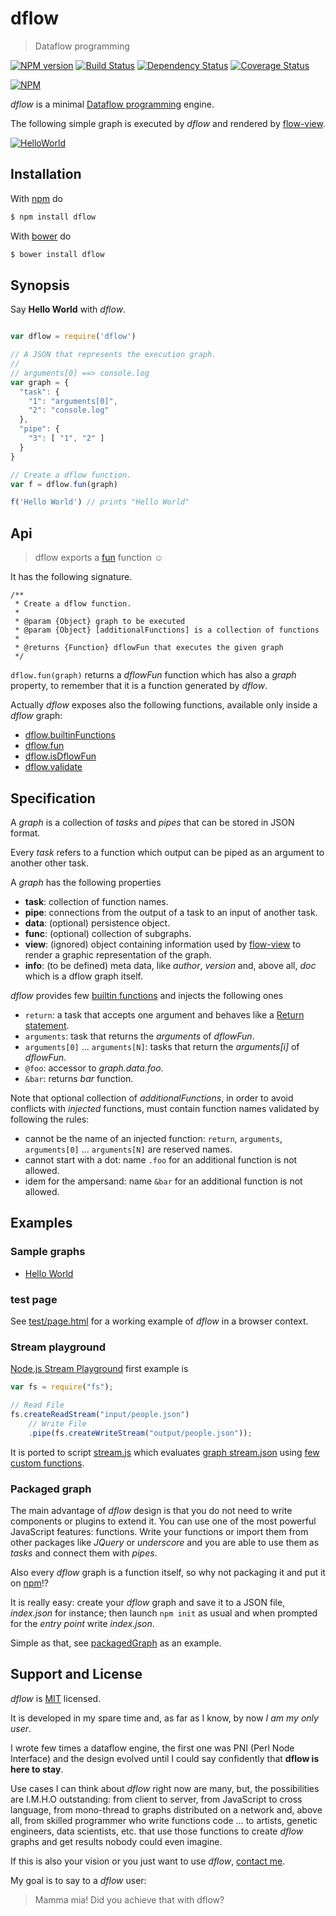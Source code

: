 # dflow

> Dataflow programming

[![NPM version](https://badge.fury.io/js/dflow.png)](http://badge.fury.io/js/dflow) [![Build Status](https://travis-ci.org/fibo/dflow.png?branch=master)](https://travis-ci.org/fibo/dflow.png?branch=master) [![Dependency Status](https://gemnasium.com/fibo/dflow.png)](https://gemnasium.com/fibo/dflow) [![Coverage Status](https://coveralls.io/repos/fibo/dflow/badge.svg?branch=master)](https://coveralls.io/r/fibo/dflow?branch=master)

[![NPM](https://nodei.co/npm-dl/dflow.png)](https://nodei.co/npm-dl/dflow/)

*dflow* is a minimal [Dataflow programming](http://en.wikipedia.org/wiki/Dataflow_programming) engine.

The following simple graph is executed by *dflow* and rendered by [flow-view][1].

[![HelloWorld](http://g14n.info/dflow/examples/hello-world.png)][2]

## Installation

With [npm](https://npmjs.org/) do

```bash
$ npm install dflow
```

With [bower](http://bower.io/) do

```bash
$ bower install dflow
```

## Synopsis

Say **Hello World** with *dflow*.

```js

var dflow = require('dflow')

// A JSON that represents the execution graph.
//
// arguments[0] ==> console.log
var graph = {
  "task": {
    "1": "arguments[0]",
    "2": "console.log"
  },
  "pipe": {
    "3": [ "1", "2" ]
  }
}

// Create a dflow function.
var f = dflow.fun(graph)

f('Hello World') // prints "Hello World"

```

## Api

> dflow exports a [fun](https://github.com/fibo/dflow/blob/master/src/fun.js) function ☺

It has the following signature.

```
/**
 * Create a dflow function.
 *
 * @param {Object} graph to be executed
 * @param {Object} [additionalFunctions] is a collection of functions
 *
 * @returns {Function} dflowFun that executes the given graph
 */
```

`dflow.fun(graph)` returns a *dflowFun* function which has also a *graph* property, to remember that it is a function generated by *dflow*.

Actually *dflow* exposes also the following functions, available only inside a *dflow* graph:

  * [dflow.builtinFunctions](https://github.com/fibo/dflow/blob/master/src/builtinFunctions.js)
  * [dflow.fun](https://github.com/fibo/dflow/blob/master/src/fun.js)
  * [dflow.isDflowFun](https://github.com/fibo/dflow/blob/master/src/isDflowFun.js)
  * [dflow.validate](https://github.com/fibo/dflow/blob/master/src/validate.js)

## Specification

A *graph* is a collection of *tasks* and *pipes* that can be stored in JSON format.

Every *task* refers to a function which output can be piped as an argument to another other task.

A *graph* has the following properties

  * **task**: collection of function names.
  * **pipe**: connections from the output of a task to an input of another task.
  * **data**: (optional) persistence object.
  * **func**: (optional) collection of subgraphs.
  * **view**: (ignored) object containing information used by [flow-view][1] to render a graphic representation of the graph.
  * **info**: (to be defined) meta data, like *author*, *version* and, above all, *doc* which is a dflow graph itself.

*dflow* provides few [builtin functions](https://github.com/fibo/dflow/blob/master/src/builtinFunctions.js) and injects the following ones

  * `return`: a task that accepts one argument and behaves like a [Return statement](http://en.wikipedia.org/wiki/Return_statement).
  * `arguments`: task that returns the *arguments* of *dflowFun*.
  * `arguments[0]` ... `arguments[N]`: tasks that return the *arguments[i]* of *dflowFun*.
  * `@foo`: accessor to *graph.data.foo*.
  * `&bar`: returns *bar* function.

Note that optional collection of *additionalFunctions*, in order to avoid conflicts with *injected* functions, must contain function names validated by following the rules:

  * cannot be the name of an injected function: `return`, `arguments`, `arguments[0]` ... `arguments[N]` are reserved names.
  * cannot start with a dot: name `.foo` for an additional function is not allowed.
  * idem for the ampersand: name `&bar` for an additional function is not allowed.

## Examples

### Sample graphs

* [Hello World][2]

### test page

See [test/page.html](http://g14n.info/dflow/test/page.html) for a working example of *dflow* in a browser context.

### Stream playground

[Node.js Stream Playground](http://ejohn.org/blog/node-js-stream-playground/) first example is

```js
var fs = require("fs");

// Read File
fs.createReadStream("input/people.json")
    // Write File
    .pipe(fs.createWriteStream("output/people.json"));
```

It is ported to script [stream.js](https://github.com/fibo/dflow/blob/master/test/examples/stream-playground/stream.js) which evaluates [graph stream.json](https://github.com/fibo/dflow/blob/master/test/examples/stream-playground/stream.json) using [few custom functions](https://github.com/fibo/dflow/blob/master/test/examples/stream-playground/funcs.js).

### Packaged graph

The main advantage of *dflow* design is that you do not need to write components or plugins to extend it. You can use one of the most powerful JavaScript features: functions. Write your functions or import them from other packages like *JQuery* or *underscore* and you are able to use them as *tasks* and connect them with *pipes*.

Also every *dflow* graph is a function itself, so why not packaging it and put it on [npm](https://npm.im)!?

It is really easy: create your *dflow* graph and save it to a JSON file, *index.json* for instance; then launch `npm init` as usual and when prompted for the *entry point* write *index.json*.

Simple as that, see [packagedGraph](https://github.com/fibo/dflow/tree/master/test/examples/packagedGraph) as an example.

## Support and License

*dflow* is [MIT](http://g14n.info/mit-license) licensed.

It is developed in my spare time and, as far as I know, by now *I am my only user*.

I wrote few times a dataflow engine, the first one was PNI (Perl Node Interface) and the design evolved until I could say confidently that **dflow is here to stay**.

Use cases I can think about *dflow* right now are many, but, the possibilities are I.M.H.O outstanding: from client to server, from JavaScript to cross language, from mono-thread to graphs distributed on a network and, above all, from skilled programmer who write functions code … to artists, genetic engineers, data scientists, etc. that use those functions to create *dflow* graphs and get results nobody could even imagine.

If this is also your vision or you just want to use *dflow*, [contact me](http://g14n.info).

My goal is to say to a *dflow* user:

> Mamma mia! Did you achieve that with dflow?

 [1]: http://g14n.info/flow-view "flow-view"
 [2]: http://g14n.info/dflow/examples/hello-world.html "Hello World"


